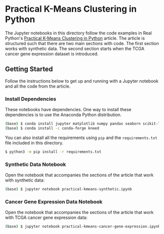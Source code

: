 # Practical K-Means Clustering in Python

The Jupyter notebooks in this directory follow the code examples in Real Python's [Practical K-Means Clustering in Python](https://realpython.com/k-means-clustering-python/) article. The article is structured such that there are two main sections with code. The first section works with synthetic data. The second section starts when the TCGA cancer gene expression dataset is introduced.

## Getting Started

Follow the instructions below to get up and running with a Jupyter notebook and all the code from the article.

### Install Dependencies

These notebooks have dependencies. One way to install these dependencies is to use the Anaconda Python distribution.

```bash
(base) $ conda install jupyter matplotlib numpy pandas seaborn scikit-learn
(base) $ conda install -c conda-forge kneed
```

You can also install all the requirements using `pip` and the `requirements.txt` file included in this directory.

```bash
$ python3 -m pip install -r requirements.txt
```

### Synthetic Data Notebook

Open the notebook that accompanies the sections of the article that work with synthetic data:

```bash
(base) $ jupyter notebook practical-kmeans-synthetic.ipynb
```

### Cancer Gene Expression Data Notebook

Open the notebook that accompanies the sections of the article that work with TCGA cancer gene expression data:

```bash
(base) $ jupyter notebook practical-kmeans-cancer-gene-expression.ipynb
```

